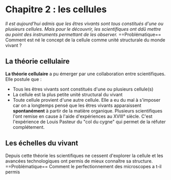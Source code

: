 # Chapitre 2 : les cellules
*Il est aujourd'hui admis que les êtres vivants sont tous constitués d'une ou plusieurs cellules. Mais pour le découvrir, les scientifiques ont ddû mettre au point des instruments permettant de les observer.*
==Problématique== Comment est né le concept de la cellule comme unité structurale du monde vivant ?
## La théorie cellulaire
**La théorie cellulaire** a pu émerger par une collaboration entre scientifiques. Elle postule que :
- Tous les êtres vivants sont constitués d'une ou plusieurs cellule(s)
- La cellule est la plus petite unité structural du vivant
- Toute cellule provient d'une autre cellule.
Elle a eu du mal à s'imposer car on a longtemps pensé que les êtres vivants apparaissent **spontanément** à partir de la matière organique. Plusieurs scientifiques l'ont remise en cause à l'aide d'expériences au XVIII° siècle. C'est l'expérience de Louis Pasteur du "col du cygne" qui permet de la réfuter complétement.  
## Les échelles du vivant
Depuis cette théorie les scientifiques ne cessent d'explorer la cellule et les avancées technologiques ont permis de mieux connaître sa structure.
==Problématique== Comment le perfectionnement des microscopes a t-il permis 